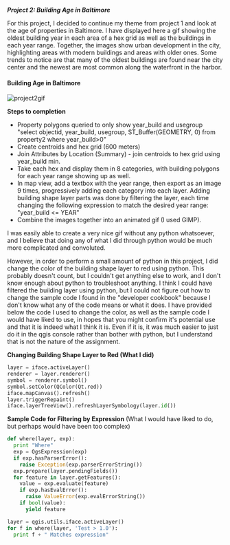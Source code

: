 ***Project 2: Building Age in Baltimore***

For this project, I decided to continue my theme from project 1 and look at the age of properties in Baltimore. I have displayed here a gif showing the oldest building year in each area of a hex grid as well as the buildings in each year range. Together, the images show urban development in the city, highlighting areas with modern buildings and areas with older ones. Some trends to notice are that many of the oldest buildings are found near the city center and the newest are most common along the waterfront in the harbor.

#### Building Age in Baltimore

![project2gif](project2gif.gif)

**Steps to completion**
* Property polygons queried to only show year_build and usegroup "select objectid, year_build, usegroup, ST_Buffer(GEOMETRY, 0) from property2 where year_build>0"
* Create centroids and hex grid (600 meters)
* Join Attributes by Location (Summary) - join centroids to hex grid using year_build min.
* Take each hex and display them in 8 categories, with building polygons for each year range showing up as well.
* In map view, add a textbox with the year range, then export as an image 9 times, progressively adding each category into each layer. Adding building shape layer parts was done by filtering the layer, each time changing the following expression to match the desired year range: "year_build <= YEAR"
* Combine the images together into an animated gif (I used GIMP).

I was easily able to create a very nice gif without any python whatsoever, and I believe that doing any of what I did through python would be much more complicated and convoluted.

However, in order to perform a small amount of python in this project, I did change the color of the building shape layer to red using python. This probably doesn't count, but I couldn't get anything else to work, and I don't know enough about python to troubleshoot anything. I think I could have filtered the building layer using python, but I could not figure out how to change the sample code I found in the "developer cookbook" because I don't know what any of the code means or what it does. I have provided below the code I used to change the color, as well as the sample code I would have liked to use, in hopes that you might confirm it's potential use and that it is indeed what I think it is. Even if it is, it was much easier to just do it in the qgis console rather than bother with python, but I understand that is not the nature of the assignment.

**Changing Building Shape Layer to Red (What I did)**
```Python
layer = iface.activeLayer()
renderer = layer.renderer()
symbol = renderer.symbol()
symbol.setColor(QColor(Qt.red))
iface.mapCanvas().refresh()
layer.triggerRepaint()
iface.layerTreeView().refreshLayerSymbology(layer.id())
```

**Sample Code for Filtering by Expression** (What I would have liked to do, but perhaps would have been too complex)
```python
def where(layer, exp):
  print "Where"
  exp = QgsExpression(exp)
  if exp.hasParserError():
    raise Exception(exp.parserErrorString())
  exp.prepare(layer.pendingFields())
  for feature in layer.getFeatures():
    value = exp.evaluate(feature)
    if exp.hasEvalError():
      raise ValueError(exp.evalErrorString())
    if bool(value):
      yield feature

layer = qgis.utils.iface.activeLayer()
for f in where(layer, 'Test > 1.0'):
  print f + " Matches expression"
```
